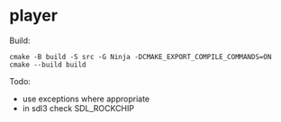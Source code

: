 # player

Build:

```
cmake -B build -S src -G Ninja -DCMAKE_EXPORT_COMPILE_COMMANDS=ON
cmake --build build
```

Todo:
 - use exceptions where appropriate
 - in sdl3 check SDL_ROCKCHIP
